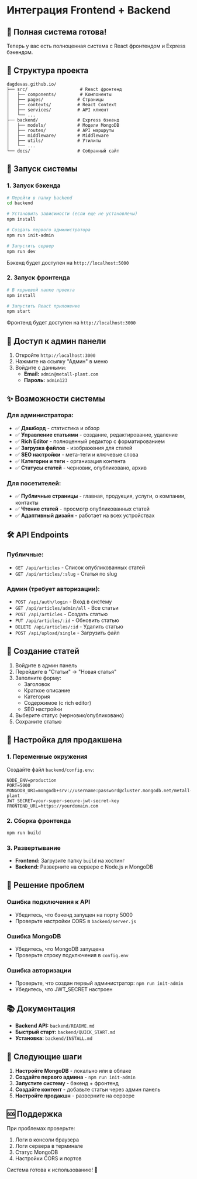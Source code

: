 # Интеграция Frontend + Backend

## 🚀 Полная система готова!

Теперь у вас есть полноценная система с React фронтендом и Express бэкендом.

## 📁 Структура проекта

```
dagdevas.github.io/
├── src/                    # React фронтенд
│   ├── components/         # Компоненты
│   ├── pages/             # Страницы
│   ├── contexts/          # React Context
│   ├── services/          # API клиент
│   └── ...
├── backend/               # Express бэкенд
│   ├── models/            # Модели MongoDB
│   ├── routes/            # API маршруты
│   ├── middleware/        # Middleware
│   ├── utils/             # Утилиты
│   └── ...
└── docs/                  # Собранный сайт
```

## 🔧 Запуск системы

### 1. Запуск бэкенда

```bash
# Перейти в папку backend
cd backend

# Установить зависимости (если еще не установлены)
npm install

# Создать первого администратора
npm run init-admin

# Запустить сервер
npm run dev
```

Бэкенд будет доступен на `http://localhost:5000`

### 2. Запуск фронтенда

```bash
# В корневой папке проекта
npm install

# Запустить React приложение
npm start
```

Фронтенд будет доступен на `http://localhost:3000`

## 🔑 Доступ к админ панели

1. Откройте `http://localhost:3000`
2. Нажмите на ссылку "Админ" в меню
3. Войдите с данными:
   - **Email:** `admin@metall-plant.com`
   - **Пароль:** `admin123`

## ✨ Возможности системы

### Для администратора:
- ✅ **Дашборд** - статистика и обзор
- ✅ **Управление статьями** - создание, редактирование, удаление
- ✅ **Rich Editor** - полноценный редактор с форматированием
- ✅ **Загрузка файлов** - изображения для статей
- ✅ **SEO настройки** - мета-теги и ключевые слова
- ✅ **Категории и теги** - организация контента
- ✅ **Статусы статей** - черновик, опубликовано, архив

### Для посетителей:
- ✅ **Публичные страницы** - главная, продукция, услуги, о компании, контакты
- ✅ **Чтение статей** - просмотр опубликованных статей
- ✅ **Адаптивный дизайн** - работает на всех устройствах

## 🛠️ API Endpoints

### Публичные:
- `GET /api/articles` - Список опубликованных статей
- `GET /api/articles/:slug` - Статья по slug

### Админ (требует авторизации):
- `POST /api/auth/login` - Вход в систему
- `GET /api/articles/admin/all` - Все статьи
- `POST /api/articles` - Создать статью
- `PUT /api/articles/:id` - Обновить статью
- `DELETE /api/articles/:id` - Удалить статью
- `POST /api/upload/single` - Загрузить файл

## 📝 Создание статей

1. Войдите в админ панель
2. Перейдите в "Статьи" → "Новая статья"
3. Заполните форму:
   - Заголовок
   - Краткое описание
   - Категория
   - Содержимое (с rich editor)
   - SEO настройки
4. Выберите статус (черновик/опубликовано)
5. Сохраните статью

## 🔧 Настройка для продакшена

### 1. Переменные окружения

Создайте файл `backend/config.env`:

```env
NODE_ENV=production
PORT=5000
MONGODB_URI=mongodb+srv://username:password@cluster.mongodb.net/metall-plant
JWT_SECRET=your-super-secure-jwt-secret-key
FRONTEND_URL=https://yourdomain.com
```

### 2. Сборка фронтенда

```bash
npm run build
```

### 3. Развертывание

- **Frontend:** Загрузите папку `build` на хостинг
- **Backend:** Разверните на сервере с Node.js и MongoDB

## 🐛 Решение проблем

### Ошибка подключения к API
- Убедитесь, что бэкенд запущен на порту 5000
- Проверьте настройки CORS в `backend/server.js`

### Ошибка MongoDB
- Убедитесь, что MongoDB запущена
- Проверьте строку подключения в `config.env`

### Ошибка авторизации
- Проверьте, что создан первый администратор: `npm run init-admin`
- Убедитесь, что JWT_SECRET настроен

## 📚 Документация

- **Backend API:** `backend/README.md`
- **Быстрый старт:** `backend/QUICK_START.md`
- **Установка:** `backend/INSTALL.md`

## 🎯 Следующие шаги

1. **Настройте MongoDB** - локально или в облаке
2. **Создайте первого админа** - `npm run init-admin`
3. **Запустите систему** - бэкенд + фронтенд
4. **Создайте контент** - добавьте статьи через админ панель
5. **Настройте продакшн** - разверните на сервере

## 🆘 Поддержка

При проблемах проверьте:
1. Логи в консоли браузера
2. Логи сервера в терминале
3. Статус MongoDB
4. Настройки CORS и портов

Система готова к использованию! 🎉

